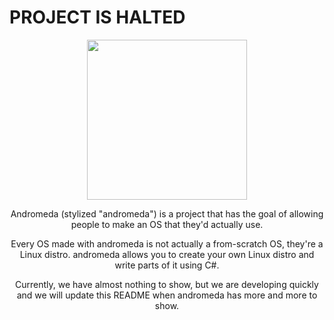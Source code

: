 # PROJECT IS HALTED

<div align="center">

<img src="https://winksplorer.net/img/andromeda-logo.png" width="256">

Andromeda (stylized "andromeda") is a project that has the goal of allowing people to make an OS that they'd actually use.

Every OS made with andromeda is not actually a from-scratch OS, they're a Linux distro. andromeda allows you to create your own Linux distro and write parts of it using C#.

Currently, we have almost nothing to show, but we are developing quickly and we will update this README when andromeda has more and more to show.

</div>
